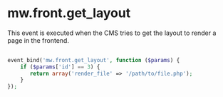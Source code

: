 # mw.front.get_layout

This event is executed when the CMS tries to get the layout to render a page in the frontend.


```php
 
event_bind('mw.front.get_layout', function ($params) {
    if ($params['id'] == 3) {
       return array('render_file' => '/path/to/file.php');
    }
});
 
```   





